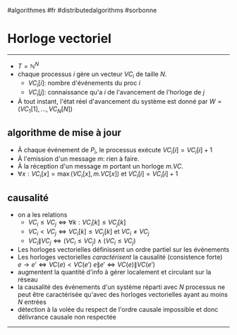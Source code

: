 #algorithmes #fr #distributedalgorithms #sorbonne
# Horloge vectoriel
---
+ $T = \mathbb{N}^N$
+ chaque processus $i$ gère un vecteur $VC_i$ de taille $N$.
	+ $VC_i[i]$: nombre d'événements du proc $i$
	+ $VC_i[j]$: connaissance qu'a $i$ de l'avancement de l'horloge de $j$
+ À tout instant, l'état réel d'avancement du système est donné par $W=(VC_1[1],...,VC_N[N])$
## algorithme de mise à jour
+ À chaque événement de $P_i$, le processus exécute
	$VC_i[i] = VC_i[i] + 1$
+ À l'emission d'un message $m$: rien à faire.
+ À la réception d'un message $m$ portant un horloge $m.VC$.
+ $\forall x: VC_i[x] = \max(VC_i[x], m.VC[x])\text{ et } VC_i[i] = VC_i[i] + 1$

## causalité
+ on a les relations
	+ $VC_i \leq VC_j \Leftrightarrow \forall k: VC_i[k] \leq VC_j[k]$
	+ $VC_i < VC_j \Leftrightarrow VC_i[k] \leq VC_j[k] \text{ et } VC_i \neq VC_j$
	+ $VC_i \| VC_j \Leftrightarrow  (VC_i \leq VC_j) \wedge (VC_i \leq VC_j)$
+ Les horloges vectorielles définissent un ordre partiel sur les événements
+ Les horloges vectorielles _caractérisent_ la causalité (consistence forte)
	$e\rightarrow e' \Leftrightarrow VC(e) < VC(e')$
	$e \| e' \Leftrightarrow VC(e) \| VC(e')$
+ augmentent la quantité d'info à gérer localement et circulant sur la réseau 
+ la causalité des événements d'un système réparti avec $N$ processus ne peut être caractérisée qu'avec des horloges vectorielles ayant au moins $N$ entrées
+ détection à la volée du respect de l'ordre causale impossible et donc délivrance causale non respectée
---